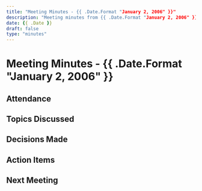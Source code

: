 ```yaml
---
title: "Meeting Minutes - {{ .Date.Format "January 2, 2006" }}"
description: "Meeting minutes from {{ .Date.Format "January 2, 2006" }}"
date: {{ .Date }}
draft: false
type: "minutes"
---
```


# Meeting Minutes - {{ .Date.Format "January 2, 2006" }}

## Attendance

## Topics Discussed

## Decisions Made

## Action Items

## Next Meeting
